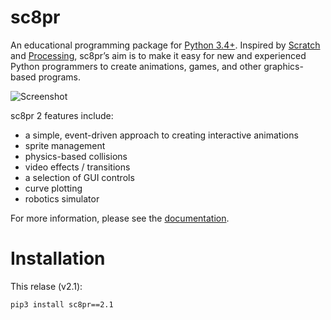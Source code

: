 # sc8pr

An educational programming package for [Python 3.4+](https://www.python.org). Inspired by [Scratch](https://scratch.mit.edu) and [Processing](https://www.processing.org), sc8pr’s aim is to make it easy for new and experienced Python programmers to create animations, games, and other graphics-based programs.

![Screenshot](https://dmaccarthy.github.io/sc8pr/img/soccer.png)

sc8pr 2 features include:
* a simple, event-driven approach to creating interactive animations
* sprite management
* physics-based collisions
* video effects / transitions
* a selection of GUI controls
* curve plotting
* robotics simulator

For more information, please see the [documentation](http://dmaccarthy.github.io/sc8pr/).

# Installation

This relase (v2.1):
```
pip3 install sc8pr==2.1
```
